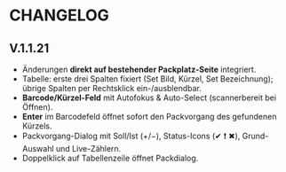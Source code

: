 # CHANGELOG

## V.1.1.21
- Änderungen **direkt auf bestehender Packplatz-Seite** integriert.
- Tabelle: erste drei Spalten fixiert (Set Bild, Kürzel, Set Bezeichnung); übrige Spalten per Rechtsklick ein-/ausblendbar.
- **Barcode/Kürzel-Feld** mit Autofokus & Auto-Select (scannerbereit bei Öffnen).
- **Enter** im Barcodefeld öffnet sofort den Packvorgang des gefundenen Kürzels.
- Packvorgang-Dialog mit Soll/Ist (+/−), Status-Icons (✔ ❗ ✖), Grund-Auswahl und Live-Zählern.
- Doppelklick auf Tabellenzeile öffnet Packdialog.
